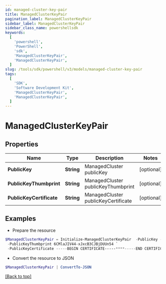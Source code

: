 ```yaml
---
id: managed-cluster-key-pair
title: ManagedClusterKeyPair
pagination_label: ManagedClusterKeyPair
sidebar_label: ManagedClusterKeyPair
sidebar_class_name: powershellsdk
keywords:
  [
    'powershell',
    'PowerShell',
    'sdk',
    'ManagedClusterKeyPair',
    'ManagedClusterKeyPair',
  ]
slug: /tools/sdk/powershell/v3/models/managed-cluster-key-pair
tags:
  [
    'SDK',
    'Software Development Kit',
    'ManagedClusterKeyPair',
    'ManagedClusterKeyPair',
  ]
---
```


# ManagedClusterKeyPair

## Properties

| Name | Type | Description | Notes |
| --- | --- | --- | --- |
| **PublicKey** | **String** | ManagedCluster publicKey | [optional] |
| **PublicKeyThumbprint** | **String** | ManagedCluster publicKeyThumbprint | [optional] |
| **PublicKeyCertificate** | **String** | ManagedCluster publicKeyCertificate | [optional] |

## Examples

- Prepare the resource

```powershell
$ManagedClusterKeyPair = Initialize-ManagedClusterKeyPair  -PublicKey -----BEGIN PUBLIC KEY-----******-----END PUBLIC KEY----- `
 -PublicKeyThumbprint 6CMlaJIV44-xJxcB3CJBjDUUn54 `
 -PublicKeyCertificate -----BEGIN CERTIFICATE-----****-----END CERTIFICATE-----
```

- Convert the resource to JSON

```powershell
$ManagedClusterKeyPair | ConvertTo-JSON
```

[[Back to top]](#)
